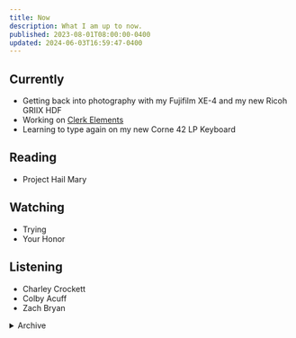 ```yaml
---
title: Now
description: What I am up to now.
published: 2023-08-01T08:00:00-0400
updated: 2024-06-03T16:59:47-0400
---
```


## Currently

- Getting back into photography with my Fujifilm XE-4 and my new Ricoh GRIIX HDF
- Working on [Clerk Elements](https://clerk.com/docs/elements/overview)
- Learning to type again on my new Corne 42 LP Keyboard

## Reading

- Project Hail Mary

## Watching

- Trying
- Your Honor

## Listening

- Charley Crockett
- Colby Acuff
- Zach Bryan

<details>
<summary>Archive</summary>

- Watched Sugar season 1
- Watched Fallout season 1
- Watched Mare of Easttown
- Watched American Rust season 1 & 2
- Watched Manhunt season 1

</details>
